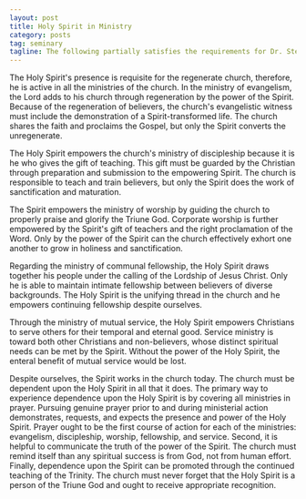 ```yaml
---
layout: post
title: Holy Spirit in Ministry
category: posts
tag: seminary
tagline: The following partially satisfies the requirements for Dr. Stephen Eccher's Christian Theology III class at Southeastern Baptist Theological Seminary.
---
```


The Holy Spirit's presence is requisite for the regenerate church, therefore, he is active in all the ministries of the church. In the ministry of evangelism, the Lord adds to his church through regeneration by the power of the Spirit. Because of the regeneration of believers, the church's evangelistic witness must include the demonstration of a Spirit-transformed life. The church shares the faith and proclaims the Gospel, but only the Spirit converts the unregenerate.

The Holy Spirit empowers the church's ministry of discipleship because it is he who gives the gift of teaching. This gift must be guarded by the Christian through preparation and submission to the empowering Spirit. The church is responsible to teach and train believers, but only the Spirit does the work of sanctification and maturation.

The Spirit empowers the ministry of worship by guiding the church to properly praise and glorify the Triune God. Corporate worship is further empowered by the Spirit's gift of teachers and the right proclamation of the Word. Only by the power of the Spirit can the church effectively exhort one another to grow in holiness and sanctification.

Regarding the ministry of communal fellowship, the Holy Spirit draws together his people under the calling of the Lordship of Jesus Christ. Only he is able to maintain intimate fellowship between believers of diverse backgrounds. The Holy Spirit is the unifying thread in the church and he empowers continuing fellowship despite ourselves.

Through the ministry of mutual service, the Holy Spirit empowers Christians to serve others for their temporal and eternal good. Service ministry is toward both other Christians and non-believers, whose distinct spiritual needs can be met by the Spirit. Without the power of the Holy Spirit, the enteral benefit of mutual service would be lost.

Despite ourselves, the Spirit works in the church today. The church must be dependent upon the Holy Spirit in all that it does. The primary way to experience dependence upon the Holy Spirit is by covering all ministries in prayer. Pursuing genuine prayer prior to and during ministerial action demonstrates, requests, and expects the presence and power of the Holy Spirit. Prayer ought to be the first course of action for each of the ministries: evangelism, discipleship, worship, fellowship, and service. Second, it is helpful to communicate the truth of the power of the Spirit. The church must remind itself than any spiritual success is from God, not from human effort. Finally, dependence upon the Spirit can be promoted through the continued teaching of the Trinity. The church must never forget that the Holy Spirit is a person of the Triune God and ought to receive appropriate recognition.
